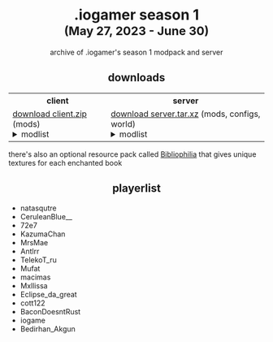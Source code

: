 <h1 align="center">.iogamer season 1<br><sup>(May 27, 2023 - June 30)</sup></h1>

<p align="center">archive of .iogamer's season 1 modpack and server</p>

<h2 align="center">downloads</h2>

<table>
	<tr>
		<th>client</th>
		<th>server</th>
	</tr>
	<tr>
		<td>
			<a href="https://github.com/iogamers/season-1/raw/client.zip">download client.zip</a> (mods)<br>
			<details>
				<summary>modlist</summary>
				- appleskin-fabric-mc1.19-2.4.1<br>
				- architectury-6.5.85-fabric<br>
				- artifacts-7.1.1+fabric<br>
				- axolotlbuckets-1.1.0+1.19<br>
				- badpackets-fabric-0.2.1<br>
				- BuildingWands-mc1.19.2-2.6.6-release-fabric<br>
				- cammies-minecart-tweaks-1.6<br>
				- carryon-fabric-1.19.2-2.0.5.11<br>
				- CITResewn-1.1.2+1.19.2<br>
				- cleanchat-1.0.1+1.19.2<br>
				- create-fabric-0.5.0.i-1017+1.19.2<br>
				- diggusmaximus-1.5.8-1.19<br>
				- dynamic-fps-2.2.0<br>
				- fabric-api-0.76.0+1.19.2<br>
				- fabric-language-kotlin-1.9.4+kotlin.1.8.21<br>
				- ferritecore-5.0.3-fabric<br>
				- gate-of-babylon-1.7.0+1.19.2<br>
				- geckolib-fabric-1.19-3.1.40<br>
				- ImmediatelyFast-1.1.12+1.19<br>
				- indium-1.0.9+mc1.19.2<br>
				- inmis-2.7.1-1.19<br>
				- jei-1.19.2-fabric-11.5.2.1007<br>
				- lambdynamiclights-2.2.0+1.19.2<br>
				- lazydfu-0.1.3<br>
				- libIPN-fabric-1.19-3.0.1<br>
				- modmenu-4.2.0-beta.2<br>
				- noenchantcap-fabric-1.19.2-2.2.4<br>
				- Origins-1.19.2-1.7.1<br>
				- Origins-Classes-1.19-1.4.0<br>
				- owo-lib-0.9.3+1.19<br>
				- reeses_sodium_options-1.4.9+mc1.19.2-build.67<br>
				- shulkerboxtooltip-fabric-3.2.2+1.19.2<br>
				- slotlink-5.1.3<br>
				- sodium-extra-0.4.16+mc1.19.2-build.90<br>
				- sodium-fabric-mc1.19.2-0.4.4+build.18<br>
				- trinkets-3.4.2<br>
				- wraith-waystones-3.0.8+mc1.19.2<br>
				- wthit-fabric-5.16.1<br>
				- Xaeros_Minimap_23.4.4_Fabric_1.19.1<br>
				- XaerosWorldMap_1.30.3_Fabric_1.19.1<br>
				- xercapaint-fabric-1.19.2-1.0.2.jar
			</details>
		</td>
		<td>
			<a href="https://github.com/iogamers/season-1/raw/server.tar.xz">download server.tar.xz</a> (mods, configs, world)
			<details>
				<summary>modlist</summary>
				- appleskin-fabric-mc1.19-2.4.1<br>
				- architectury-6.5.85-fabric<br>
				- artifacts-7.1.1fabric<br>
				- breedablekillerrabbit-1.19.2-3.2<br>
				- BuildingWands-mc1.19.2-2.6.6-release-fabric<br>
				- cammies-minecart-tweaks-1.6<br>
				- carryon-fabric-1.19.2-2.0.5.11<br>
				- cloth-config-8.2.88-fabric<br>
				- collective-1.19.2-6.57<br>
				- create-bad <b>(a qmelz mod. fixes a crash with create trains that are at an invalid position)</b><br>
				- create-fabric-0.5.0.i-1017+1.19.2<br>
				- diggusmaximus-1.5.8-1.19<br>
				- discarpet-1.19.2-1.4.7<br>
				- do-a-barrel-roll-2.6.2+1.19.2-fabric<br>
				- EditSign-1.19.2-2.6.0<br>
				- fabric-api-0.76.0+1.19.2<br>
				- fabrication-3.2.7+1.19<br>
				- fabric-carpet-1.19.2-1.4.84+v221018<br>
				- fabric-language-kotlin-1.9.4+kotlin.1.8.21<br>
				- fabrictailor-2.0.1<br>
				- ferritecore-5.0.3-fabric<br>
				- gate-of-babylon-1.7.0+1.19.2<br>
				- geckolib-fabric-1.19-3.1.40<br>
				- gottagofast-1.0.2-1.19.2<br>
				- graves-2.1.31.19.2<br>
				- improvedvanilla-fabric-1.19.2-1.6.3<br>
				- inmis-2.7.1-1.19<br>
				- InventoryProfilesNext-fabric-1.19-1.10.2<br>
				- itemflexer_1.19-1.3.0<br>
				- jei-1.19.2-fabric-11.5.2.1007<br>
				- lazydfu-0.1.3<br>
				- libIPN-fabric-1.19-3.0.1<br>
				- lithium-fabric-mc1.19.2-0.11.1<br>
				- midnightlib-fabric-1.0.0<br>
				- mostructures-1.4.3+1.19.2<br>
				- nbtcrafting-2.2.3+mc1.19<br>
				- noenchantcap-fabric-1.19.2-2.2.4<br>
				- Origins-1.19.2-1.7.1<br>
				- Origins-Classes-1.19-1.4.0<br>
				- owo-lib-0.9.3+1.19<br>
				- repurposed_structures_fabric-6.3.24+1.19.2<br>
				- rug-1.19.1-1.3.7<br>
				- skeletonhorsespawn-1.19.2-3.6<br>
				- slotlink-5.1.3<br>
				- starbidous-more-end-cities-fabric-1.0.0+1.19<br>
				- starlight-1.1.1+fabric.ae22326<br>
				- styled-chat-2.0.3+1.19.2<br>
				- survival-debug-mod-1.0.1<br>
				- trinkets-3.4.2<br>
				- wraith-waystones-3.0.8+mc1.19.2<br>
				- XaerosWorldMap_1.30.3_Fabric_1.19.1<br>
				- xercapaint-fabric-1.19.2-1.0.2<br>
				- YungsApi-1.19.2-Fabric-3.8.9<br>
				- YungsBetterDesertTemples-1.19.2-Fabric-2.2.2<br>
				- YungsBetterDungeons-1.19.2-Fabric-3.2.1<br>
				- YungsBetterMineshafts-1.19.2-Fabric-3.2.0<br>
				- YungsBetterNetherFortresses-1.19.2-Fabric-1.0.5<br>
				- YungsBetterOceanMonuments-1.19.2-Fabric-2.1.0<br>
				- YungsBetterStrongholds-1.19.2-Fabric-3.2.0
			</details>
		</td>
	</tr>
</table>

there's also an optional resource pack called [Bibliophilia](https://github.com/iogamers/season-1/raw/bibliophilia-1-3.zip) that gives unique textures for each enchanted book

<h2 align="center">playerlist</h2>

- natasqutre
- CeruleanBlue__
- 72e7
- KazumaChan
- MrsMae
- Antlrr
- TelekoT_ru
- Mufat
- macimas
- Mxllissa
- Eclipse_da_great
- cott122
- BaconDoesntRust
- iogame
- Bedirhan_Akgun